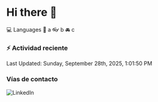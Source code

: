 # Hi there 👋

:computer: Languages
:pencil: a
:eyeglasses: b
:oncoming_automobile: c

### :zap: Actividad reciente
<!--RECENT_ACTIVITY:start-->
<!--RECENT_ACTIVITY:end-->
<!--RECENT_ACTIVITY:last_update-->
Last Updated: Sunday, September 28th, 2025, 1:01:50 PM
<!--RECENT_ACTIVITY:last_update_end-->

### Vías de contacto

![LinkedIn](https://www.linkedin.com/in/irving-hernández-226846205/)
